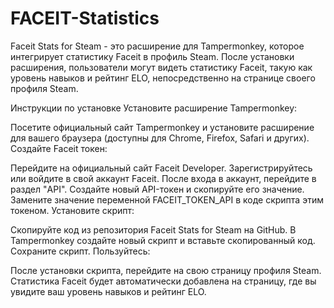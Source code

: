 # FACEIT-Statistics
Faceit Stats for Steam - это расширение для Tampermonkey, которое интегрирует статистику Faceit в профиль Steam. После установки расширения, пользователи могут видеть статистику Faceit, такую как уровень навыков и рейтинг ELO, непосредственно на странице своего профиля Steam.

Инструкции по установке
Установите расширение Tampermonkey:

Посетите официальный сайт Tampermonkey и установите расширение для вашего браузера (доступны для Chrome, Firefox, Safari и других).
Создайте Faceit токен:

Перейдите на официальный сайт Faceit Developer.
Зарегистрируйтесь или войдите в свой аккаунт Faceit.
После входа в аккаунт, перейдите в раздел "API".
Создайте новый API-токен и скопируйте его значение.
Замените значение переменной FACEIT_TOKEN_API в коде скрипта этим токеном.
Установите скрипт:

Скопируйте код из репозитория Faceit Stats for Steam на GitHub.
В Tampermonkey создайте новый скрипт и вставьте скопированный код.
Сохраните скрипт.
Пользуйтесь:

После установки скрипта, перейдите на свою страницу профиля Steam.
Статистика Faceit будет автоматически добавлена на страницу, где вы увидите ваш уровень навыков и рейтинг ELO.
